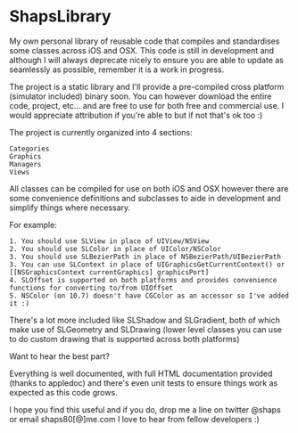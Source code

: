 ShapsLibrary
============

My own personal library of reusable code that compiles and standardises some classes across iOS and OSX. This code is still in development and although I will always deprecate nicely to ensure you are able to update as seamlessly as possible, remember it is a work in progress.

The project is a static library and I'll provide a pre-compiled cross platform (simulator included) binary soon.
You can however download the entire code, project, etc... and are free to use for both free and commercial use.
I would appreciate attribution if you're able to but if not that's ok too :)

The project is currently organized into 4 sections:

    Categories
    Graphics
    Managers 
    Views
    
All classes can be compiled for use on both iOS and OSX however there are some convenience definitions and subclasses to aide in development and simplify things where necessary.

For example:

    1. You should use SLView in place of UIView/NSView
    2. You should use SLColor in place of UIColor/NSColor
    3. You should use SLBezierPath in place of NSBezierPath/UIBezierPath
    3. You can use SLContext in place of UIGraphicsGetCurrentContext() or [[NSGraphicsContext currentGraphics] graphicsPort]
    4. SLOffset is supported on both platforms and provides convenience functions for converting to/from UIOffset
    5. NSColor (on 10.7) doesn't have CGColor as an accessor so I've added it :)
    
There's a lot more included like SLShadow and SLGradient, both of which make use of SLGeometry and SLDrawing (lower level classes you can use to do custom drawing that is supported across both platforms)

Want to hear the best part?

Everything is well documented, with full HTML documentation provided (thanks to appledoc) and there's even unit tests to ensure things work as expected as this code grows.

I hope you find this useful and if you do, drop me a line on twitter @shaps or email shaps80[@]me.com
I love to hear from fellow developers :)